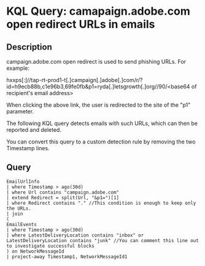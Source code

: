 # KQL Query: camapaign.adobe.com open redirect URLs in emails

## Description
campaign.adobe.com open redirect is used to send phishing URLs. For example:

hxxps[:]//tap-rt-prod1-t[.]campaign[.]adobe[.]com/r/?id=h9ecb88b,c1e96b3,69fe0fb&p1=ryda[.]letsgrowth[.]org//90/<base64 of recipient's email address>

When clicking the above link, the user is redirected to the site of the "p1" parameter.

The following KQL query detects emails with such URLs, which can then be reported and deleted.

You can convert this query to a custom detection rule by removing the two Timestamp lines.

## Query
```kql
EmailUrlInfo
| where Timestamp > ago(30d)
| where Url contains "campaign.adobe.com"
| extend Redirect = split(Url, "&p1=")[1]
| where Redirect contains "." //This condition is enough to keep only the URLs.
| join
(
EmailEvents
| where Timestamp > ago(30d)
| where LatestDeliveryLocation contains "inbox" or LatestDeliveryLocation contains "junk" //You can comment this line out to investigate successful blocks
) on NetworkMessageId
| project-away Timestamp1, NetworkMessageId1
```

